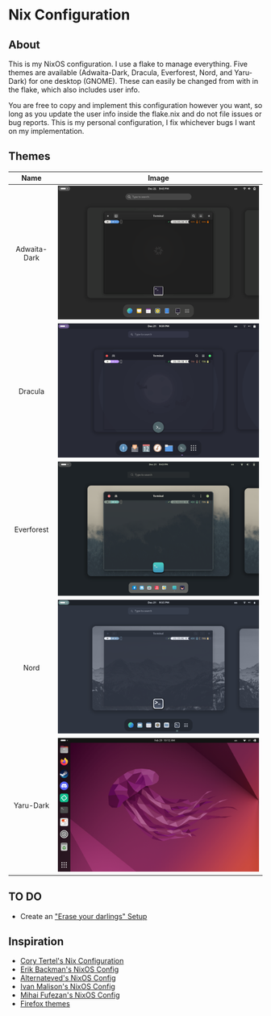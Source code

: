 # Nix Configuration

## About
This is my NixOS configuration. I use a flake to manage everything. Five themes are available (Adwaita-Dark, Dracula, Everforest, Nord, and Yaru-Dark) for one desktop (GNOME). These can easily be changed from with in the flake, which also includes user info.

You are free to copy and implement this configuration however you want, so long as you update the user info inside the flake.nix and do not file issues or bug reports. This is my personal configuration, I fix whichever bugs I want on my implementation.

## Themes

| Name | Image |
| :---: | :---: |
| Adwaita-Dark | ![Image](images/adwaita-dark.png) |
| Dracula | ![Image](images/dracula.png) |
| Everforest | ![Image](images/everforest.png) |
| Nord | ![Image](images/nord.png) |
| Yaru-Dark | ![Image](images/yaru-dark.png) |

## TO DO

- Create an ["Erase your darlings" Setup](https://grahamc.com/blog/erase-your-darlings "Erase your darlings")

## Inspiration

- [Cory Tertel's Nix Configuration](https://github.com/corytertel/nix-configuration "Cory Tertel's Nix Configuration")
- [Erik Backman's NixOS Config](https://github.com/erikbackman/nixos-config "Erik Backman's NixOS Config")
- [Alternateved's NixOS Config](https://github.com/alternateved/nixos-config "Alternateved's NixOS Config")
- [Ivan Malison's NixOS Config](https://github.com/IvanMalison/dotfiles "Ivan Malison's NixOS Config")
- [Mihai Fufezan's NixOS Config](https://github.com/fufexan/dotfiles "Mihai Fufezan's NixOS Config")
- [Firefox themes](https://github.com/rafaelmardojai/firefox-gnome-theme "Firefox themes")
